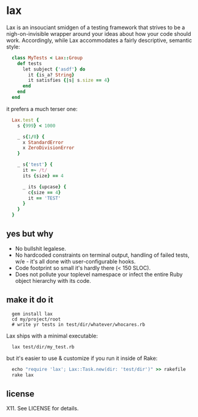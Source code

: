 lax
===
Lax is an insouciant smidgen of a testing framework that strives to be a nigh-on-invisible wrapper around your ideas about how your code should work. Accordingly, while Lax accommodates a fairly descriptive, semantic style:
```ruby
  class MyTests < Lax::Group
    def tests
      let subject {'asdf'} do
        it {is_a? String}
        it satisfies {|s| s.size == 4}
      end
    end
  end
```
it prefers a much terser one:
```ruby
  Lax.test {
    s {999} < 1000

    _ s{1/0} {
      x StandardError
      x ZeroDivisionError
    }

    _ s{'test'} {
      it =~ /t/
      its {size} == 4

      _ its {upcase} {
        c{size == 4}
        it == 'TEST'
      }
    }
  }
```
yes but why
-----------
* No bullshit legalese.
* No hardcoded constraints on terminal output, handling of failed tests, w/e - it's all done with user-configurable hooks.
* Code footprint so small it's hardly there (< 150 SLOC).
* Does not pollute your toplevel namespace or infect the entire Ruby object hierarchy with its code.

make it do it
-------------
```shell
  gem install lax
  cd my/project/root
  # write yr tests in test/dir/whatever/whocares.rb
```
Lax ships with a minimal executable:
```shell
  lax test/dir/my_test.rb
```
but it's easier to use & customize if you run it inside of Rake:
```ruby
  echo "require 'lax'; Lax::Task.new(dir: 'test/dir')" >> rakefile
  rake lax
```

license
-------
X11. See LICENSE for details.

